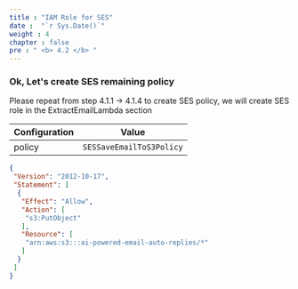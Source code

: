 ```yaml
---
title : "IAM Role for SES"
date :  "`r Sys.Date()`" 
weight : 4
chapter : false
pre : " <b> 4.2 </b> "
---
```


### Ok, Let's create SES remaining policy

Please repeat from step 4.1.1 -> 4.1.4 to create SES policy, we will create SES role in the ExtractEmailLambda section

| Configuration | Value                    |
| ------------- | ------------------------ |
| policy        | `SESSaveEmailToS3Policy` |

```json
{
 "Version": "2012-10-17",
 "Statement": [
  {
   "Effect": "Allow",
   "Action": [
    "s3:PutObject"
   ],
   "Resource": [
    "arn:aws:s3:::ai-powered-email-auto-replies/*"
   ]
  }
 ]
}
```